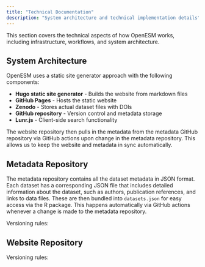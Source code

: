 ```yaml
---
title: "Technical Documentation"
description: "System architecture and technical implementation details"
---
```


This section covers the technical aspects of how OpenESM works, including infrastructure, workflows, and system architecture.

## System Architecture

OpenESM uses a static site generator approach with the following components:

- **Hugo static site generator** - Builds the website from markdown files
- **GitHub Pages** - Hosts the static website
- **Zenodo** - Stores actual dataset files with DOIs
- **GitHub repository** - Version control and metadata storage
- **Lunr.js** - Client-side search functionality


The website repository then pulls in the metadata from the metadata GitHub repository via GitHub actions upon change in the metadata repository. This allows us to keep the website and metadata in sync automatically.

## Metadata Repository
The metadata repository contains all the dataset metadata in JSON format. Each dataset has a corresponding JSON file that includes detailed information about the dataset, such as authors, publication references, and links to data files. These are then bundled into `datasets.json` for easy access via the R package. This happens automatically via GitHub actions whenever a change is made to the metadata repository.

Versioning rules: 

## Website Repository

Versioning rules: